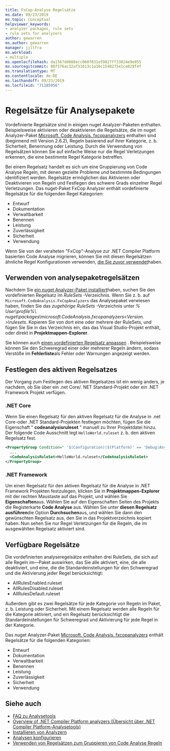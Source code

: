 ```yaml
---
title: FxCop-Analyse Regelsätze
ms.date: 09/23/2019
ms.topic: conceptual
helpviewer_keywords:
- analyzer packages, rule sets
- rule sets for analyzers
author: gewarren
ms.author: gewarren
manager: jillfra
ms.workload:
- multiple
ms.openlocfilehash: da1567dd088ecc060f031e59827ff33024e9e955
ms.sourcegitcommit: 88f576ac32af31613c1a10c1548275e1ce029f4f
ms.translationtype: MT
ms.contentlocale: de-DE
ms.lasthandoff: 09/23/2019
ms.locfileid: "71185956"
---
```

# <a name="rule-sets-for-analyzer-packages"></a>Regelsätze für Analysepakete

Vordefinierte Regelsätze sind in einigen nuget Analyzer-Paketen enthalten. Beispielsweise aktivieren oder deaktivieren die Regelsätze, die im nuget Analyzer-Paket [Microsoft. Code Analysis. fxcopanalyzers](https://www.nuget.org/packages/Microsoft.CodeAnalysis.FxCopAnalyzers/) enthalten sind (beginnend mit Version 2.6.2), Regeln basierend auf ihrer Kategorie, z. b. Sicherheit, Benennung oder Leistung. Durch die Verwendung von Regelsätzen können Sie auf einfache Weise nur die Regel Verletzungen erkennen, die eine bestimmte Regel Kategorie betreffen.

Bei einem Regelsatz handelt es sich um eine Gruppierung von Code Analyse Regeln, mit denen gezielte Probleme und bestimmte Bedingungen identifiziert werden. Regelsätze ermöglichen das Aktivieren oder Deaktivieren von Regeln und Festlegen des schwere Grads einzelner Regel Verletzungen. Das nuget-Paket FxCop Analyzer enthält vordefinierte Regelsätze für die folgenden Regel Kategorien:

- Entwurf
- Dokumentation
- Verwaltbarkeit
- Benennen
- Leistung
- Zuverlässigkeit
- Sicherheit
- Verwendung

Wenn Sie von der veralteten "FxCop"-Analyse zur .NET Compiler Platform basierten Code Analyse migrieren, können Sie mit diesen Regelsätzen ähnliche Regel Konfigurationen verwenden, [die Sie zuvor verwendet](rule-set-reference.md)haben.

## <a name="use-analyzer-package-rule-sets"></a>Verwenden von analysepaketregelsätzen

Nachdem Sie [ein nuget Analyzer-Paket installiert](install-roslyn-analyzers.md)haben, suchen Sie den vordefinierten Regelsatz im *RuleSets* -Verzeichnis. Wenn Sie z. b. auf `Microsoft.CodeAnalysis.FxCopAnalyzers` das Analysepaket verwiesen haben, finden Sie das *zugehörige RuleSets* -Verzeichnis unter *% User\\profile%\\. nuget\packages\microsoft.CodeAnalysis.fxcopanalyzers\<Version. \>\rulesets*. Kopieren Sie von dort eine oder mehrere der RuleSets, und fügen Sie Sie in das Verzeichnis ein, das das Visual Studio-Projekt enthält, oder direkt in **Projektmappen-Explorer**.

Sie können auch [einen vordefinierten Regelsatz anpassen](how-to-create-a-custom-rule-set.md) . Beispielsweise können Sie den Schweregrad einer oder mehrerer Regeln ändern, sodass Verstöße im **Fehlerliste**als Fehler oder Warnungen angezeigt werden.

## <a name="set-the-active-rule-set"></a>Festlegen des aktiven Regelsatzes

Der Vorgang zum Festlegen des aktiven Regelsatzes ist ein wenig anders, je nachdem, ob Sie über ein .net Core/. NET Standard-Projekt oder ein .NET Framework Projekt verfügen.

### <a name="net-core"></a>.NET Core

Wenn Sie einen Regelsatz für den aktiven Regelsatz für die Analyse in .net Core-oder .NET Standard-Projekten festlegen möchten, fügen Sie die Eigenschaft " **codeanalysisruleset** " manuell zu Ihrer Projektdatei hinzu. Der folgende Code Ausschnitt legt `HelloWorld.ruleset` z. b. den aktiven Regelsatz fest.

```xml
<PropertyGroup Condition=" '$(Configuration)|$(Platform)' == 'Debug|AnyCPU' ">
  ...
  <CodeAnalysisRuleSet>HelloWorld.ruleset</CodeAnalysisRuleSet>
</PropertyGroup>
```

### <a name="net-framework"></a>.NET Framework

Um einen Regelsatz für den aktiven Regelsatz für die Analyse in .NET Framework Projekten festzulegen, klicken Sie in **Projektmappen-Explorer** mit der rechten Maustaste auf das Projekt, und wählen Sie **Eigenschaften**aus. Wählen Sie auf den Eigenschaften Seiten des Projekts die Registerkarte **Code Analyse** aus. Wählen Sie unter **diesen Regelsatz ausführen**die Option **Durchsuchen**aus, und wählen Sie dann den gewünschten Regelsatz aus, den Sie in das Projektverzeichnis kopiert haben. Nun sehen Sie nur Regel Verletzungen für die Regeln, die im ausgewählten Regelsatz aktiviert sind.

## <a name="available-rule-sets"></a>Verfügbare Regelsätze

Die vordefinierten analyseregelsätze enthalten drei RuleSets, die sich auf alle Regeln im&mdash;Paket auswirken, das Sie alle aktiviert, eine, die alle deaktiviert, und eine, die die Standardeinstellungen für den Schweregrad und die Aktivierung jeder Regel berücksichtigt:

- AllRulesEnabled.ruleset
- AllRulesDisabled.ruleset
- AllRulesDefault.ruleset

Außerdem gibt es zwei Regelsätze für jede Kategorie von Regeln im Paket, z. b. Leistung oder Sicherheit. Mit einem Regelsatz werden alle Regeln für die Kategorie aktiviert, und ein Regelsatz berücksichtigt die Standardeinstellungen für Schweregrad und Aktivierung für jede Regel in der Kategorie.

Das nuget Analyzer-Paket [Microsoft. Code Analysis. fxcopanalyzers](https://www.nuget.org/packages/Microsoft.CodeAnalysis.FxCopAnalyzers/) enthält Regelsätze für die folgenden Kategorien:

- Entwurf
- Dokumentation
- Verwaltbarkeit
- Benennen
- Leistung
- Zuverlässigkeit
- Sicherheit
- Verwendung

## <a name="see-also"></a>Siehe auch

- [FAQ zu Analysetools](analyzers-faq.md)
- [Overview of .NET Compiler Platform analyzers (Übersicht über .NET Compiler Platform-Analysetools)](roslyn-analyzers-overview.md)
- [Installieren von Analyzern](install-roslyn-analyzers.md)
- [Analysen konfigurieren](use-roslyn-analyzers.md)
- [Verwenden von Regelsätzen zum Gruppieren von Code Analyse Regeln](using-rule-sets-to-group-code-analysis-rules.md)
